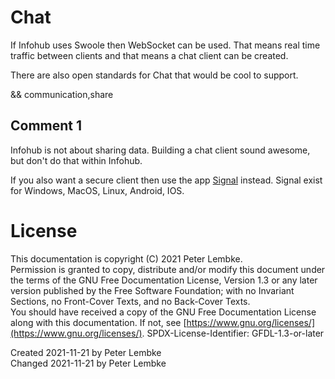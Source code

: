 # Chat
If Infohub uses Swoole then WebSocket can be used. That means real time traffic between clients and that means a chat client can be created.

There are also open standards for Chat that would be cool to support.

&& communication,share

## Comment 1
Infohub is not about sharing data.
Building a chat client sound awesome, but don't do that within Infohub.

If you also want a secure client then use the app [Signal](https://signal.org/) instead.
Signal exist for Windows, MacOS, Linux, Android, IOS.

# License
This documentation is copyright (C) 2021 Peter Lembke.  
Permission is granted to copy, distribute and/or modify this document under the terms of the GNU Free Documentation License, Version 1.3 or any later version published by the Free Software Foundation; with no Invariant Sections, no Front-Cover Texts, and no Back-Cover Texts.  
You should have received a copy of the GNU Free Documentation License along with this documentation. If not, see [https://www.gnu.org/licenses/](https://www.gnu.org/licenses/).  SPDX-License-Identifier: GFDL-1.3-or-later

Created 2021-11-21 by Peter Lembke  
Changed 2021-11-21 by Peter Lembke  
